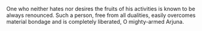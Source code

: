 One who neither hates nor desires the fruits of his activities is known to be always renounced. Such a person, free from all dualities, easily overcomes material bondage and is completely liberated, O mighty-armed Arjuna.